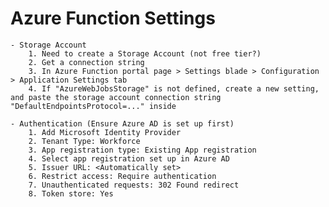 Azure Function Settings
===

    - Storage Account
        1. Need to create a Storage Account (not free tier?)
        2. Get a connection string
        3. In Azure Function portal page > Settings blade > Configuration > Application Settings tab
        4. If "AzureWebJobsStorage" is not defined, create a new setting, and paste the storage account connection string "DefaultEndpointsProtocol=..." inside
        
    - Authentication (Ensure Azure AD is set up first)
        1. Add Microsoft Identity Provider
        2. Tenant Type: Workforce
        3. App registration type: Existing App registration
        4. Select app registration set up in Azure AD
        5. Issuer URL: <Automatically set>
        6. Restrict access: Require authentication
        7. Unauthenticated requests: 302 Found redirect
        8. Token store: Yes
